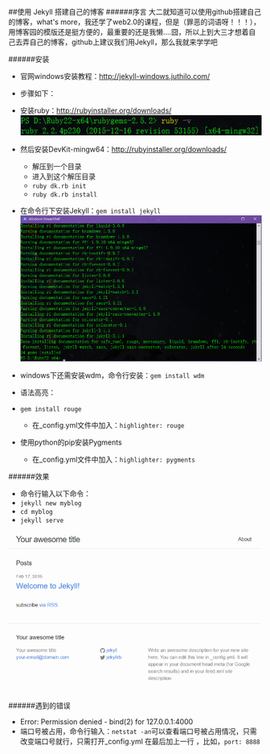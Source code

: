 ##使用 Jekyll 搭建自己的博客
######序言
大二就知道可以使用github搭建自己的博客，what's more，我还学了web2.0的课程，但是（罪恶的词语呀！！！），用博客园的模版还是挺方便的，最重要的还是我懒....囧，所以上到大三才想着自己去弄自己的博客，github上建议我们用Jekyll，那么我就来学学吧

######安装
- 官网windows安装教程：http://jekyll-windows.juthilo.com/

- 步骤如下：

 - 安装ruby：http://rubyinstaller.org/downloads/
 ![](./img/1.png)
 - 然后安装DevKit-mingw64：http://rubyinstaller.org/downloads/
   - 解压到一个目录
   - 进入到这个解压目录
   - `ruby dk.rb init`
   - `ruby dk.rb install`

 - 在命令行下安装Jekyll：`gem install jekyll`
    ![](./img/2.png)

 - windows下还需安装wdm，命令行安装：`gem install wdm`

- 语法高亮：
 - `gem install rouge`
   - 在_config.yml文件中加入：`highlighter: rouge`

 - 使用python的pip安装Pygments
   - 在_config.yml文件中加入：`highlighter: pygments`


######效果
- 命令行输入以下命令：
 - `jekyll new myblog`
 - `cd myblog`
 - `jekyll serve`

![](./img/3.png)


######遇到的错误
-  Error:  Permission denied - bind(2) for 127.0.0.1:4000
 - 端口号被占用，命令行输入：`netstat -an`可以查看端口号被占用情况，只需改变端口号就行，只需打开_config.yml 在最后加上一行 ，比如，`port: 8888`









